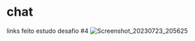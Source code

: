 # chat
links feito estudo desafio #4
![Screenshot_20230723_205625](https://github.com/CristianoFranca1976/chat/assets/135919856/6a4351a1-f66c-4773-bfbf-1394f1061386)
